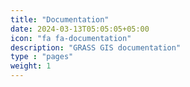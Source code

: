 ```yaml
---
title: "Documentation"
date: 2024-03-13T05:05:05+05:00
icon: "fa fa-documentation"
description: "GRASS GIS documentation"
type : "pages"
weight: 1
---
```

